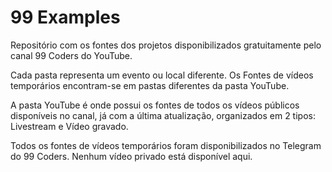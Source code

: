 # 99 Examples
Repositório com os fontes dos projetos disponibilizados gratuitamente pelo canal 99 Coders do YouTube.

Cada pasta representa um evento ou local diferente. Os Fontes de vídeos temporários encontram-se em pastas diferentes da pasta YouTube.

A pasta YouTube é onde possui os fontes de todos os vídeos públicos disponíveis no canal, já com a última atualização, organizados em 2 tipos: Livestream e Vídeo gravado.

Todos os fontes de vídeos temporários foram disponibilizados no Telegram do 99 Coders. Nenhum vídeo privado está disponível aqui.
